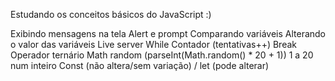 Estudando os conceitos básicos do JavaScript :)

Exibindo mensagens na tela
Alert e prompt
Comparando variáveis
Alterando o valor das variáveis
Live server
While
Contador (tentativas++)
Break
Operador ternário
Math random (parseInt(Math.random() * 20 + 1)) 1 a 20 num inteiro
Const (não altera/sem variação) / let (pode alterar)
